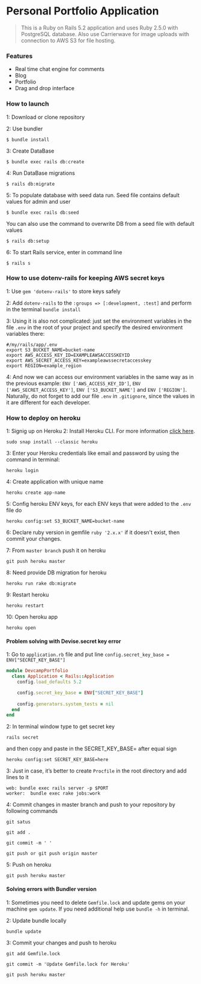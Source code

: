 # Personal Portfolio Application

> This is a Ruby on Rails 5.2 application and uses Ruby 2.5.0 with PostgreSQL database.
> Also use Carrierwave for image uploads with connection to AWS S3 for file hosting.

### Features

- Real time chat engine for comments
- Blog
- Portfolio
- Drag and drop interface

### How to launch

1: Download or clone repository

2: Use bundler
```
$ bundle install
```

3: Create DataBase
```
$ bundle exec rails db:create
```

4: Run DataBase migrations
```
$ rails db:migrate
```

5: To populate database with seed data run. 
Seed file contains default values for admin and user
```
$ bundle exec rails db:seed
```
You can also use the command to overwrite DB from a seed file with default values
```
$ rails db:setup
```

6: To start Rails service, enter in command line
```
$ rails s
```

### How to use dotenv-rails for keeping AWS secret keys 

1: Use `gem 'dotenv-rails'` to store keys safely

2: Add `dotenv-rails` to the `:groups => [:development, :test]` and perform in the terminal `bundle install`

3: Using it is also not complicated: just set the environment variables in the file `.env` in the root of your project and specify the desired environment variables there:
```
#/my/rails/app/.env
export S3_BUCKET_NAME=bucket-name
export AWS_ACCESS_KEY_ID=EXAMPLEAWSACCESSKEYID
export AWS_SECRET_ACCESS_KEY=exampleawssecretaccesskey
export REGION=example_region
```
4: And now we can access our environment variables in the same way as in the previous example: `ENV ['AWS_ACCESS_KEY_ID']`, `ENV ['AWS_SECRET_ACCESS_KEY']`, `ENV ['S3_BUCKET_NAME']` and `ENV ['REGION']`. Naturally, do not forget to add our file `.env` in `.gitignore`, since the values in it are different for each developer.

### How to deploy on heroku

1: Signig up on Heroku
2: Install Heroku CLI.
For more information [click here](https://devcenter.heroku.com/articles/heroku-cli).
```
sudo snap install --classic heroku
```
3: Enter your Heroku credentials like email and password by using the command in terminal:
```
heroku login
```
4: Create application with unique name
```
heroku create app-name
```
5: Config heroku ENV keys, for each ENV keys that were added to the `.env` file do
```
heroku config:set S3_BUCKET_NAME=bucket-name
```
6: Declare ruby version in gemfile `ruby '2.x.x'` if it doesn't exist, then commit your changes.

7: From `master branch` push it on heroku
```
git push heroku master
 ```

8: Need provide DB migration for heroku
```
heroku run rake db:migrate
```

9: Restart heroku
```
heroku restart
```

10: Open heroku app
```
heroku open
```

#### Problem solving with Devise.secret key error

1: Go to `application.rb` file and put line `config.secret_key_base = ENV["SECRET_KEY_BASE"]`
```ruby
module DevcampPortfolio
  class Application < Rails::Application
    config.load_defaults 5.2

    config.secret_key_base = ENV["SECRET_KEY_BASE"]
  
    config.generators.system_tests = nil
  end
end
```

2: In terminal window type to get secret key
```
rails secret
```
and then copy and paste in the SECRET_KEY_BASE= after equal sign
```
heroku config:set SECRET_KEY_BASE=here
```

3: Just in case, it’s better to create `Procfile` in the root directory and add lines to it
```
web: bundle exec rails server -p $PORT
worker:  bundle exec rake jobs:work
```

4: Commit changes in master branch and push to your repository by following commands
```
git satus

git add .

git commit -m ' '

git push or git push origin master
```

5: Push on heroku
```
git push heroku master
```

#### Solving errors with Bundler version

1: Sometimes you need to delete `Gemfile.lock` and update gems on your machine `gem update`. If you need additional help use `bundle -h` in terminal.

2: Update bundle locally
```
bundle update
```

3: Commit your changes and push to heroku
```
git add Gemfile.lock

git commit -m 'Update Gemfile.lock for Heroku'

git push heroku master
```